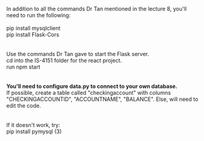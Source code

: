 In addition to all the commands Dr Tan mentioned in the lecture 8, you'll need to run the following:
<br>
<br>
pip install mysqlclient 
<br>
pip install Flask-Cors 
<br>
<br>
<br>
Use the commands Dr Tan gave to start the Flask server. 
<br>
cd into the IS-4151 folder for the react project.
<br>
run npm start
<br>
<br>
<br>
<strong>You'll need to configure data.py to connect to your own database. </strong>
<br>
If possible, create a table called "checkingaccount" with columns "CHECKINGACCOUNTID", "ACCOUNTNAME", "BALANCE". Else, will need to edit the code.
<br>
<br>
<br>
If it doesn't work, try:
<br>
pip install pymysql (3)
<br>
